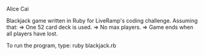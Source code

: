 Alice Cai

Blackjack game written in Ruby for LiveRamp's coding challenge.
Assuming that:
 => One 52 card deck is used.
 => No max players.
 => Game ends when all players have lost.

To run the program, type: ruby blackjack.rb